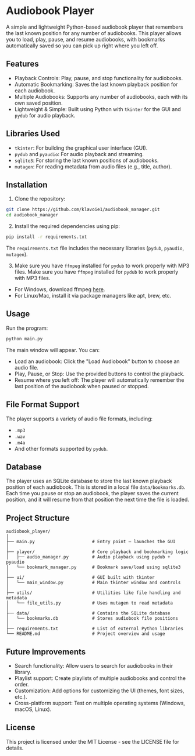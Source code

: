  # Audiobook Player

A simple and lightweight Python-based audiobook player that remembers the last known position for any number of 
audiobooks. This player allows you to load, play, pause, and resume audiobooks, with bookmarks automatically 
saved so you can pick up right where you left off.

## Features
- Playback Controls: Play, pause, and stop functionality for audiobooks.
- Automatic Bookmarking: Saves the last known playback position for each audiobook.
- Multiple Audiobooks: Supports any number of audiobooks, each with its own saved position.
- Lightweight & Simple: Built using Python with `tkinter` for the GUI and `pydub` for audio playback.

## Libraries Used
- `tkinter`: For building the graphical user interface (GUI).
- `pydub` and `pyaudio`: For audio playback and streaming.
- `sqlite3`: For storing the last known positions of audiobooks.
- `mutagen`: For reading metadata from audio files (e.g., title, author).

## Installation
1. Clone the repository:
```bash
git clone https://github.com/klavoie1/audiobook_manager.git
cd audiobook_manager
```

2. Install the required dependencies using pip:
```bash
pip install -r requirements.txt 
```
The `requirements.txt` file includes the necessary libraries (`pydub`, `pyaudio`, `mutagen`).

3. Make sure you have `ffmpeg` installed for `pydub` to work properly with MP3 files.
Make sure you have `ffmpeg` installed for `pydub` to work properly with MP3 files.
- For Windows, download ffmpeg <a href="https://ffmpeg.org/download.html">here</a>.
- For Linux/Mac, install it via package managers like apt, brew, etc.

## Usage
Run the program:

```bash
python main.py
```

The main window will appear. You can:
- Load an audiobook: Click the "Load Audiobook" button to choose an audio file.
- Play, Pause, or Stop: Use the provided buttons to control the playback.
- Resume where you left off: The player will automatically remember the last position of the audiobook when paused or stopped.

## File Format Support
The player supports a variety of audio file formats, including:

- `.mp3`
- `.wav`
- `.m4a`
- And other formats supported by `pydub`.

## Database
The player uses an SQLite database to store the last known playback position of each audiobook. 
This is stored in a local file `data/bookmarks.db`. Each time you pause or stop an audiobook, 
the player saves the current position, and it will resume from that position the next time the file is loaded.

## Project Structure
```graphsql
audiobook_player/
│
├── main.py                      # Entry point – launches the GUI
│ 
├── player/                      # Core playback and bookmarking logic
│   ├── audio_manager.py         # Audio playback using pydub + pyaudio
│   └── bookmark_manager.py      # Bookmark save/load using sqlite3
│ 
├── ui/                          # GUI built with tkinter
│   └── main_window.py           # Main tkinter window and controls
│ 
├── utils/                       # Utilities like file handling and metadata
│   └── file_utils.py            # Uses mutagen to read metadata
│ 
├── data/                        # Contains the SQLite database
│   └── bookmarks.db             # Stores audiobook file positions
│ 
├── requirements.txt             # List of external Python libraries
└── README.md                    # Project overview and usage
```

## Future Improvements

- Search functionality: Allow users to search for audiobooks in their library.
- Playlist support: Create playlists of multiple audiobooks and control the order. 
- Customization: Add options for customizing the UI (themes, font sizes, etc.).
- Cross-platform support: Test on multiple operating systems (Windows, macOS, Linux).

## License

This project is licensed under the MIT License - see the LICENSE file for details.
